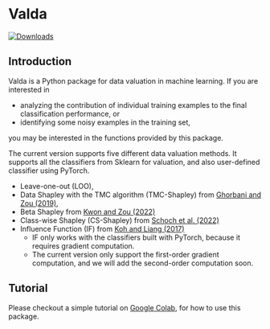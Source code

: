 # Valda

[![Downloads](https://static.pepy.tech/personalized-badge/valda?period=total&units=international_system&left_color=brightgreen&right_color=orange&left_text=Downloads)](https://pepy.tech/project/valda)

## Introduction

Valda is a Python package for data valuation in machine learning. If you are interested in 

- analyzing the contribution of individual training examples to the final classification performance, or 
- identifying some noisy examples in the training set, 

you may be interested in the functions provided by this package.


The current version supports five different data valuation methods. It supports all the classifiers from Sklearn for valuation, and also user-defined classifier using PyTorch. 

- Leave-one-out (LOO), 
- Data Shapley with the TMC algorithm (TMC-Shapley) from [Ghorbani and Zou (2019)](https://proceedings.mlr.press/v97/ghorbani19c.html), 
- Beta Shapley from [Kwon and Zou (2022)](https://arxiv.org/abs/2110.14049)
- Class-wise Shapley (CS-Shapley) from [Schoch et al. (2022)](https://arxiv.org/abs/2211.06800)
- Influence Function (IF) from [Koh and Liang (2017)](https://arxiv.org/abs/1703.04730)
  - IF only works with the classifiers built with PyTorch, because it requires gradient computation.
  - The current version only support the first-order gradient computation, and we will add the second-order computation soon.




## Tutorial

Please checkout a simple tutorial on [Google Colab](https://colab.research.google.com/drive/1agsMNqZan-3RnJLQtBGATRHHWYMe7C9H?usp=sharing), for how to use this package. 
